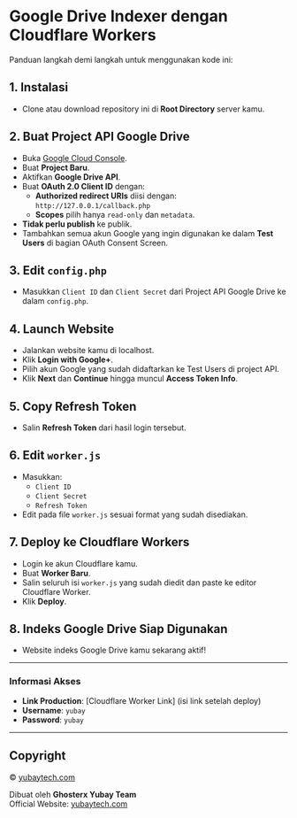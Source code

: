# Google Drive Indexer dengan Cloudflare Workers

Panduan langkah demi langkah untuk menggunakan kode ini:

## 1. Instalasi
- Clone atau download repository ini di **Root Directory** server kamu.

## 2. Buat Project API Google Drive
- Buka [Google Cloud Console](https://console.cloud.google.com/).
- Buat **Project Baru**.
- Aktifkan **Google Drive API**.
- Buat **OAuth 2.0 Client ID** dengan:
  - **Authorized redirect URIs** diisi dengan: `http://127.0.0.1/callback.php`
  - **Scopes** pilih hanya `read-only` dan `metadata`.
- **Tidak perlu publish** ke publik.  
- Tambahkan semua akun Google yang ingin digunakan ke dalam **Test Users** di bagian OAuth Consent Screen.

## 3. Edit `config.php`
- Masukkan `Client ID` dan `Client Secret` dari Project API Google Drive ke dalam `config.php`.

## 4. Launch Website
- Jalankan website kamu di localhost.
- Klik **Login with Google+**.
- Pilih akun Google yang sudah didaftarkan ke Test Users di project API.
- Klik **Next** dan **Continue** hingga muncul **Access Token Info**.

## 5. Copy Refresh Token
- Salin **Refresh Token** dari hasil login tersebut.

## 6. Edit `worker.js`
- Masukkan:
  - `Client ID`
  - `Client Secret`
  - `Refresh Token`
- Edit pada file `worker.js` sesuai format yang sudah disediakan.

## 7. Deploy ke Cloudflare Workers
- Login ke akun Cloudflare kamu.
- Buat **Worker Baru**.
- Salin seluruh isi `worker.js` yang sudah diedit dan paste ke editor Cloudflare Worker.
- Klik **Deploy**.

## 8. Indeks Google Drive Siap Digunakan
- Website indeks Google Drive kamu sekarang aktif!

---
### Informasi Akses
- **Link Production**: [Cloudflare Worker Link] (isi link setelah deploy)
- **Username**: `yubay`
- **Password**: `yubay`

---

## Copyright
&copy; [yubaytech.com](https://yubaytech.com)

Dibuat oleh **Ghosterx Yubay Team**  
Official Website: [yubaytech.com](https://yubaytech.com)
